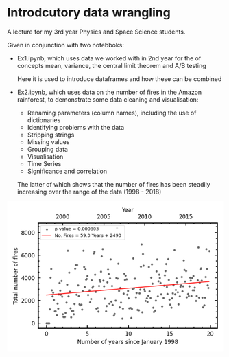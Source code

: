 # Introdcutory data wrangling 

A lecture for my 3rd year Physics and Space Science students. 

Given in conjunction with two notebboks:

- Ex1.ipynb, which uses data we worked with in 2nd year for the of concepts mean, variance, the central limit theorem and A/B testing

  Here it is used to introduce dataframes and how these can be combined

- Ex2.ipynb, which uses data on the number of fires in the Amazon rainforest, to demonstrate some data cleaning and visualisation:

    - Renaming parameters (column names), including the use of dictionaries
    - Identifying problems with the data
    - Stripping strings
    - Missing values
    - Grouping data
    - Visualisation
    - Time Series
    - Significance and correlation
      
  The latter of which shows that the number of fires has been steadily increasing over the range of the data (1998 - 2018) 

![](https://raw.githubusercontent.com/steviecurran/wrangling-lecture/refs/heads/main/Fires_scatter-Years-sum.png)
